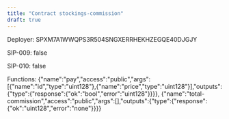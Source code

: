 ```yaml
---
title: "Contract stockings-commission"
draft: true
---
```

Deployer: SPXM7A1WWQPS3R504SNGXERRHEKHZEGQE40DJGJY

SIP-009: false

SIP-010: false

Functions:
{"name":"pay","access":"public","args":[{"name":"id","type":"uint128"},{"name":"price","type":"uint128"}],"outputs":{"type":{"response":{"ok":"bool","error":"uint128"}}}}, {"name":"total-commission","access":"public","args":[],"outputs":{"type":{"response":{"ok":"uint128","error":"none"}}}}
